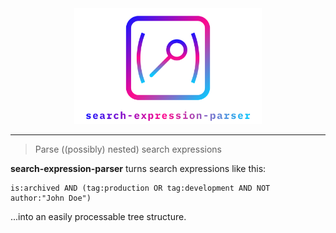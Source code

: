 <div align="center">
  <img src="./assets/logo-with-text.svg" alt="Logo" width="300px">
</div>

---

> Parse ((possibly) nested) search expressions

**search-expression-parser** turns search expressions like this:

```
is:archived AND (tag:production OR tag:development AND NOT author:"John Doe")
```

...into an easily processable tree structure.
